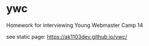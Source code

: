 # ywc

Homework for interviewing Young Webmaster Camp 14

see static page: https://ak1103dev.github.io/ywc/
